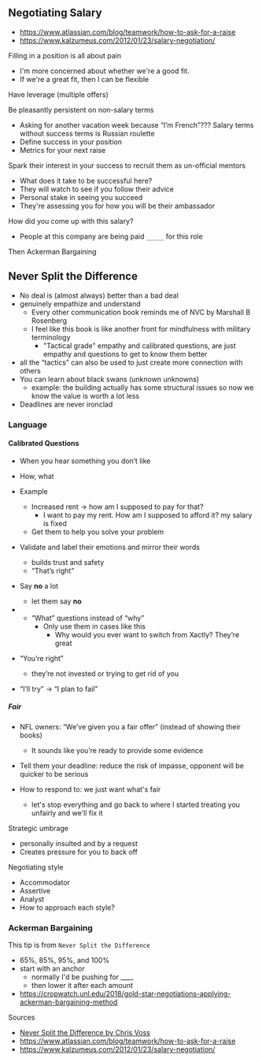 ## Negotiating Salary

-   https://www.atlassian.com/blog/teamwork/how-to-ask-for-a-raise
-   https://www.kalzumeus.com/2012/01/23/salary-negotiation/

Filling in a position is all about pain

-   I'm more concerned about whether we're a good fit.
-   If we're a great fit, then I can be flexible

Have leverage (multiple offers)

Be pleasantly persistent on non-salary terms

-   Asking for another vacation week because “I’m French”???
    Salary terms without success terms is Russian roulette
-   Define success in your position
-   Metrics for your next raise

Spark their interest in your success to recruit them as un-official mentors

-   What does it take to be successful here?
-   They will watch to see if you follow their advice
-   Personal stake in seeing you succeed
-   They're assessing you for how you will be their ambassador

How did you come up with this salary?

-   People at this company are being paid `_____` for this role

Then Ackerman Bargaining

## Never Split the Difference

-   No deal is (almost always) better than a bad deal
-   genuinely empathize and understand
    -   Every other communication book reminds me of NVC by Marshall B Rosenberg
    -   I feel like this book is like another front for mindfulness with military terminology
        -   "Tactical grade" empathy and calibrated questions, are just empathy and questions to get to know them better
-   all the “tactics” can also be used to just create more connection with others
-   You can learn about black swans (unknown unknowns)
    -   example: the building actually has some structural issues so now we know the value is worth a lot less
-   Deadlines are never ironclad

### Language

#### Calibrated Questions

-   When you hear something you don’t like
-   How, what
-   Example

    -   Increased rent -> how am I supposed to pay for that?
        -   I want to pay my rent. How am I supposed to afford it? my salary is fixed
    -   Get them to help you solve your problem

-   Validate and label their emotions and mirror their words
    -   builds trust and safety
    -   “That’s right”
-   Say **no** a lot
    -   let them say **no**
-   -   “What” questions instead of “why”
        -   Only use them in cases like this
            -   Why would you ever want to switch from Xactly? They’re great

-   “You’re right”
    -   they’re not invested or trying to get rid of you
-   “I’ll try” -> “I plan to fail”

##### Fair

-   NFL owners: “We’ve given you a fair offer” (instead of showing their books)

    -   It sounds like you’re ready to provide some evidence

-   Tell them your deadline: reduce the risk of impasse, opponent will be quicker to be serious
-   How to respond to: we just want what's fair
    -   let's stop everything and go back to where I started treating you unfairly and we'll fix it

Strategic umbrage

-   personally insulted and by a request
-   Creates pressure for you to back off

Negotiating style

-   Accommodator
-   Assertive
-   Analyst
-   How to approach each style?

### Ackerman Bargaining

This tip is from `Never Split the Difference`

-   65%, 85%, 95%, and 100%
-   start with an anchor
    -   normally I'd be pushing for \_\_\_\_
    -   then lower it after each amount
-   https://cropwatch.unl.edu/2018/gold-star-negotiations-applying-ackerman-bargaining-method

Sources

-   [Never Split the Difference by Chris Voss](https://www.torontopubliclibrary.ca/detail.jsp?Entt=RDM3407306&R=3407306)
-   https://www.atlassian.com/blog/teamwork/how-to-ask-for-a-raise
-   https://www.kalzumeus.com/2012/01/23/salary-negotiation/
